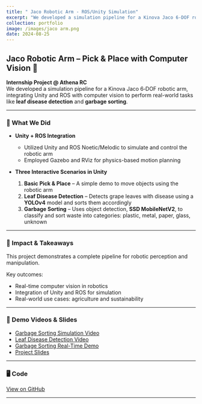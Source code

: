 ```yaml
---
title: " Jaco Robotic Arm - ROS/Unity Simulation"
excerpt: "We developed a simulation pipeline for a Kinova Jaco 6‑DOF robotic arm, integrating Unity and ROS with computer vision to perform real-world tasks like **leaf disease detection** and **garbage sorting**.<br/><img src='/images/jaco arm.png'>"
collection: portfolio
image: /images/jaco arm.png
date: 2024-08-25
---
```


## Jaco Robotic Arm – Pick & Place with Computer Vision 🤖

**Internship Project @ Athena RC**  
We developed a simulation pipeline for a Kinova Jaco 6‑DOF robotic arm, integrating Unity and ROS with computer vision to perform real-world tasks like **leaf disease detection** and **garbage sorting**.

---

### 🎯 What We Did

- **Unity + ROS Integration**  
  - Utilized Unity and ROS Noetic/Melodic to simulate and control the robotic arm  
  - Employed Gazebo and RViz for physics-based motion planning

- **Three Interactive Scenarios in Unity**  
  1. **Basic Pick & Place** – A simple demo to move objects using the robotic arm  
  2. **Leaf Disease Detection** – Detects grape leaves with disease using a **YOLOv4** model and sorts them accordingly  
  3. **Garbage Sorting** – Uses object detection, **SSD MobileNetV2**, to classify and sort waste into categories: plastic, metal, paper, glass, unknown

---

### 🚀 Impact & Takeaways

This project demonstrates a complete pipeline for robotic perception and manipulation.  

Key outcomes:

- Real-time computer vision in robotics
- Integration of Unity and ROS for simulation
- Real-world use cases: agriculture and sustainability

---

### 🎥 Demo Videos & Slides

- [Garbage Sorting Simulation Video](https://drive.google.com/file/d/1KkFC5mtiECOUgZAe5CMMlZ-bYlGMsfn2/view?usp=drive_link)  
- [Leaf Disease Detection Video](https://drive.google.com/file/d/1KcnfoBml8yjMZkK4ETeOFOiaGNPjyUAC/view?usp=drive_link)  
- [Garbage Sorting Real-Time Demo](https://drive.google.com/file/d/1LWCiw18cd1Lzat9qnH5sRMG0LdKP1lq1/view?usp=drive_link)  
- [Project Slides](https://drive.google.com/file/d/1y2VdextpZ5oyp_VUOieKt_HjbbxJ2swg/view?usp=drive_link)

---

### 🖥️ Code

[View on GitHub](https://github.com/panagiotamoraiti/Jaco_Robotic_Arm)

---

